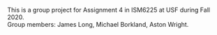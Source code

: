 This is a group project for Assignment 4 in ISM6225 at USF during Fall 2020.<br />
Group members: James Long, Michael Borkland, Aston Wright.
